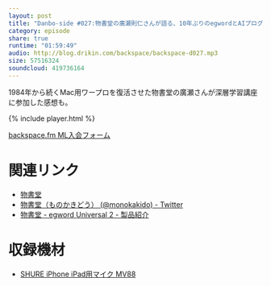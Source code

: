 ```yaml
---
layout: post
title: "Danbo-side #027:物書堂の廣瀬則仁さんが語る、10年ぶりのegwordとAIプログラミング"
category: episode
share: true
runtime: "01:59:49"
audio: http://blog.drikin.com/backspace/backspace-d027.mp3
size: 57516324
soundcloud: 419736164
---
```


1984年から続くMac用ワープロを復活させた物書堂の廣瀬さんが深層学習講座に参加した感想も。

{% include player.html %}

[backspace.fm ML入会フォーム](http://backspace.us11.list-manage.com/subscribe?u=09c933bd3997c1d16dbed156a&id=84b6529b91)

# 関連リンク

* [物書堂](https://www.monokakido.jp/)
* [物書堂（ものかきどう） (@monokakido) - Twitter](https://twitter.com/monokakido)
* [物書堂 - egword Universal 2 - 製品紹介](https://www.monokakido.jp/egworduniversal2/)


# 収録機材

* [SHURE iPhone iPad用マイク MV88](http://amzn.to/1UpQQIG)
